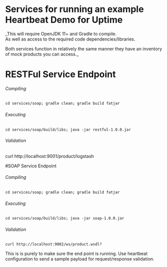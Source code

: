 # Services for running an example Heartbeat Demo for Uptime
_This will require OpenJDK 11+ and Gradle to compile.  
As well as access to the required code dependencies/libraries.

Both services function in relatively the same manner they have an inventory of mock products you can access._


# RESTFul Service Endpoint
###### Compiling

`cd services/soap; gradle clean; gradle build fatjar`


###### Executing

`
cd services/soap/build/libs; java -jar restful-1.0.0.jar
`

###### Validation
curl http://localhost:9001/product/logstash

#SOAP Service Endpoint

###### Compiling

`cd services/soap; gradle clean; gradle build fatjar`


###### Executing

`
cd services/soap/build/libs; java -jar soap-1.0.0.jar
`

###### Validation
`curl http://localhost:9002/ws/product.wsdl?
`

This is is purely to make sure the end point is running. Use heartbeat configuration to send a sample payload for request/response validation.

